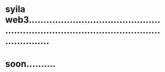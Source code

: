 # syila web3.................................................................................................................
# soon..........
